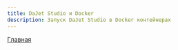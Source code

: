 ```yaml
---
title: DaJet Studio и Docker
description: Запуск DaJet Studio в Docker контейнерах
---
```

[Главная](../index.md#dajet-docker)

